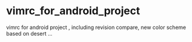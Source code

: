vimrc_for_android_project
=========================

vimrc for android project , including revision compare, new color scheme based on desert ...
